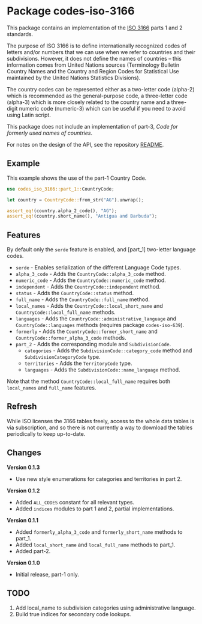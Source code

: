 # Package codes-iso-3166

This package contains an implementation of the [ISO
3166](https://www.iso.org/iso-3166-country-codes.html) parts 1 and 2 standards.

The purpose of ISO 3166 is to define internationally recognized codes of
letters and/or numbers that we can use when we refer to countries and their
subdivisions. However, it does not define the names of countries – this
information comes from United Nations sources (Terminology Bulletin Country
Names and the Country and Region Codes for Statistical Use maintained by the
United Nations Statistics Divisions).

The country codes can be represented either as a two-letter code (alpha-2)
which is recommended as the general-purpose code, a three-letter code
(alpha-3) which is more closely related to the country name and a three-digit
numeric code (numeric-3) which can be useful if you need to avoid using Latin
script.

This package does not include an implementation of part-3, *Code for formerly 
used names of countries*.

For notes on the design of the API, see the repository 
[README](https://github.com/johnstonskj/rust-codes/blob/main/README.md).

## Example

This example shows the use of the part-1 Country Code.

```rust
use codes_iso_3166::part_1::CountryCode;

let country = CountryCode::from_str("AG").unwrap();

assert_eq!(country.alpha_2_code(), "AG");
assert_eq!(country.short_name(), "Antigua and Barbuda");
```

## Features

By default only the `serde` feature is enabled, and [part_1] two-letter
language codes.

* `serde` - Enables serialization of the different Language Code types.
* `alpha_3_code` - Adds the `CountryCode::alpha_3_code` method.
* `numeric_code` - Adds the `CountryCode::numeric_code` method.
* `independent` - Adds the `CountryCode::independent` method.
* `status` - Adds the `CountryCode::status` method.
* `full_name` - Adds the `CountryCode::full_name` method.
* `local_names` - Adds the `CountryCode::local_short_name` and
  `CountryCode::local_full_name` methods.
* `languages`  - Adds the `CountryCode::administrative_language` and
  `CountryCode::languages` methods (requires package `codes-iso-639`).
* `formerly` - Adds the `CountryCode::former_short_name` and
  `CountryCode::former_alpha_3_code` methods.
* `part_2` - Adds the corresponding module and `SubdivisionCode`.
  * `categories` - Adds the `SubdivisionCode::category_code` method 
    and `SubdivisionCategoryCode` type.
  * `territories` - Adds the `TerritoryCode` type.
  * `languages` - Adds the `SubdivisionCode::name_language` method.

Note that the method `CountryCode::local_full_name` requires both
`local_names` and `full_name` features.

## Refresh

While ISO licenses the 3166 tables freely, access to the whole data tables is
via subscription, and so there is not currently a way to download the tables
periodically to keep up-to-date.

## Changes

**Version 0.1.3**

* Use new style enumerations for categories and territories in part 2.

**Version 0.1.2**

* Added `ALL_CODES` constant for all relevant types.
* Added `indices` modules to part 1 and 2, partial implementations.

**Version 0.1.1**

* Added `formerly_alpha_3_code` and `formerly_short_name` methods to part_1.
* Added `local_short_name` and `local_full_name` methods to part_1.
* Added part-2.

**Version 0.1.0**

* Initial release, part-1 only.

## TODO

1. Add local_name to subdivision categories using administrative language.
1. Build true indices for secondary code lookups.
